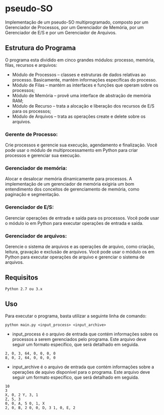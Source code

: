 # pseudo-SO
Implementação de um pseudo-SO multiprogramado, composto por um Gerenciador de Processos, por um Gerenciador de Memória, por um Gerenciador de E/S e por um Gerenciador de Arquivos.

## Estrutura do Programa
O programa esta dividido em cinco grandes módulos: processo, memória, filas, recursos e arquivos:
* Módulo de Processos – classes e estruturas de dados relativas ao processo. Basicamente, mantém informações específicas do processo.
* Módulo de Filas – mantém as interfaces e funções que operam sobre os processos;
* Módulo de Memória – provê uma interface de abstração de memória RAM;
* Módulo de Recurso – trata a alocação e liberação dos recursos de E/S para os processos;
* Módulo de Arquivos – trata as operações create e delete sobre os arquivos.

### Gerente de Processo:
Crie processos e gerencie sua execução, agendamento e finalização.
Você pode usar o módulo de multiprocessamento em Python para criar processos e gerenciar sua execução.
### Gerenciador de memória:
Alocar e desalocar memória dinamicamente para processos.
A implementação de um gerenciador de memória exigiria um bom entendimento dos conceitos de gerenciamento de memória, como paginação e segmentação.
### Gerenciador de E/S:
Gerenciar operações de entrada e saída para os processos.
Você pode usar o módulo io em Python para executar operações de entrada e saída.
### Gerenciador de arquivos:
Gerencie o sistema de arquivos e as operações de arquivo, como criação, leitura, gravação e exclusão de arquivos.
Você pode usar o módulo os em Python para executar operações de arquivo e gerenciar o sistema de arquivos.

## Requisitos
```
Python 2.7 ou 3.x
```
## Uso

Para executar o programa, basta utilizar a seguinte linha de comando:

```
python main.py <input_process> <input_archive>
```

* input_process é o arquivo de entrada que contém informações sobre os processos a serem gerenciados pelo programa. Este arquivo deve seguir um formato específico, que será detalhado em seguida. 
```Exemplo
2, 0, 3, 64, 0, 0, 0, 0
8, 0, 2, 64, 0, 0, 0, 0
```
* input_archive é o arquivo de entrada que contém informações sobre a operações de aquivo disponível para o programa. Este arquivo deve seguir um formato específico, que será detalhado em seguida.
```
10
3
X, 0, 2 Y, 3, 1
Z, 5, 3
0, 0, A, 5 0, 1, X
2, 0, B, 2 0, 0, D, 3 1, 0, E, 2
```